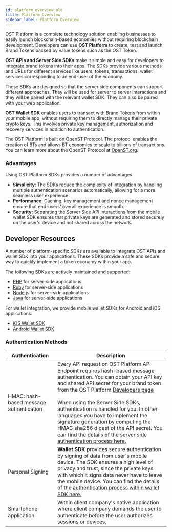 ```yaml
---
id: platform_overview_old
title: Platform Overview
sidebar_label: Platform Overview
---
```


OST Platform is a complete technology solution enabling businesses to easily launch blockchain-based economies without requiring blockchain development. Developers can use **OST Platform** to create, test and launch Brand Tokens backed by value tokens such as the OST Token.






**OST APIs and Server Side SDKs** make it simple and easy for developers to integrate brand tokens into their apps. The SDKs provide various methods and URLs for different services like users, tokens, transactions, wallet services corresponding to an end-user of the economy.

These SDKs are designed so that the server side components can support different approaches. They will be used for server to server interactions and they will be paired with the relevant wallet SDK. They can also be paired with your web application.

**OST Wallet SDK** enables users to transact with Brand Tokens from within your mobile app, without requiring them to directly manage their private crypto keys. This involves private key management, authorization and recovery services in addition to authentication.

The OST Platform is built on OpenST Protocol. The protocol enables the creation of BTs and allows BT economies to scale to billions of transactions. You can learn more about the OpenST Protocol at [OpenST.org](https://openst.org/).


### Advantages
Using OST Platform SDKs provides a number of advantages

* **Simplicity**: The SDKs reduce the complexity of integration by handling multiple authentication scenarios automatically, allowing for a more seamless user experience.
* **Performance**: Caching, key management and nonce management ensure that end-users' overall experience is smooth.
* **Security:** Separating the Server Side API interactions from the mobile wallet SDK ensures that private keys are generated and stored securely on the user's device and not shared across the network.

## Developer Resources
A number of platform-specific SDKs are available to integrate OST APIs and wallet SDK into your applications. These SDKs provide a safe and secure way to quickly implement a token economy within your app. 

The following SDKs are actively maintained and supported:

* [PHP](/platform/docs/sdk/server_sdk_setup/php/)  for server-side applications
* [Ruby](/platform/docs/sdk/server_sdk_setup/ruby/) for server-side applications
* [Node](/platform/docs/sdk/server_sdk_setup/nodejs/).js for server-side applications
* [Java](/platform/docs/sdk/server_sdk_setup/java/) for server-side applications

For wallet integration, we provide mobile wallet SDKs for Android and iOS applications.

* [iOS Wallet SDK](/platform/docs/wallet_sdk_setup/iOS/)
* [Android Wallet SDK](/platform/docs/wallet_sdk_setup/android/)


### Authentication Methods

| Authentication | Description |
|---|---|
| HMAC: hash-based message authentication | Every API request on OST Platform API Endpoint requires hash-based message authentication. You can obtain your API key and shared API secret for your brand token from the OST Platform [Developers page](https://patform.ost.com/testnet/developer) <br><br> When using the Server Side SDKs, authentication is handled for you. In other languages you have to implement the signature generation by computing the HMAC sha256 digest of the API secret. You can find the details of the [server side authentication process here.](/platform/docs/sdk/getting_started/authentication/#server-api-authentication)  |
| Personal Signing  |**Wallet SDK** provides secure authentication by signing of data from user's mobile device. The SDK ensures a high level of privacy and trust, since the private keys with which it signs data never have to leave the mobile device. You can find the details of the [authentication process within wallet SDK here.](/platform/docs/sdk/getting_started/authentication/#wallet-sdk-authentication)|
| Smartphone application | Within client company's native application where client company demands the user to authenticate before the user authorizes sessions or devices. |



